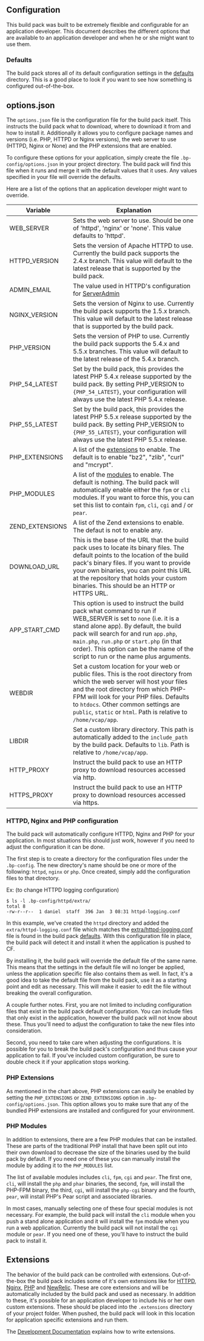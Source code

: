 ## Configuration

This build pack was built to be extremely flexible and configurable for an application developer.  This document describes the different options that are available to an application developer and when he or she might want to use them.

### Defaults

The build pack stores all of its default configuration settings in the [defaults] directory.  This is a good place to look if you want to see how something is configured out-of-the-box.

## options.json

The `options.json` file is the configuration file for the build pack itself.  This instructs the build pack what to download, where to download it from and how to install it.  Additionally it allows you to configure package names and versions (i.e. PHP, HTTPD or Nginx versions), the web server to use (HTTPD, Nginx or None) and the PHP extensions that are enabled.

To configure these options for your application, simply create the file `.bp-config/options.json` in your project directory.  The build pack will find this file when it runs and merge it with the default values that it uses.  Any values specified in your file will override the defaults.

Here are a list of the options that an application developer might want to override.

|      Variable     |   Explanation                                        |
------------------- | -----------------------------------------------------|
| WEB_SERVER | Sets the web server to use.  Should be one of 'httpd', 'nginx' or 'none'.  This value defaults to 'httpd'. |
| HTTPD_VERSION | Sets the version of Apache HTTPD to use. Currently the build pack supports the 2.4.x branch.  This value will default to the latest release that is supported by the build pack. |
| ADMIN_EMAIL | The value used in HTTPD's configuration for [ServerAdmin] |
| NGINX_VERSION | Sets the version of Nginx to use.  Currently the build pack supports the 1.5.x branch.  This value will default to the latest release that is supported by the build pack. |
| PHP_VERSION | Sets the version of PHP to use.  Currently the build pack supports the 5.4.x and 5.5.x branches.  This value will default to the latest release of the 5.4.x branch. |
| PHP_54_LATEST | Set by the build pack, this provides the latest PHP 5.4.x release supported by the build pack.  By setting PHP_VERSION to `{PHP_54_LATEST}`, your configuration will always use the latest PHP 5.4.x release. |
| PHP_55_LATEST | Set by the build pack, this provides the latest PHP 5.5.x release supported by the build pack.  By setting PHP_VERSION to `{PHP_55_LATEST}`, your configuration will always use the latest PHP 5.5.x release. |
| PHP_EXTENSIONS | A list of the [extensions](#php-extensions) to enable.  The default is to enable "bz2", "zlib", "curl" and "mcrypt". |
| PHP_MODULES | A list of the [modules](#php-modules) to enable.  The default is nothing.  The build pack will automatically enable either the `fpm` or `cli` modules.  If you want to force this, you can set this list to contain `fpm`, `cli`, `cgi` and / or `pear`.  |
| ZEND_EXTENSIONS | A list of the Zend extensions to enable.  The defaut is not to enable any. |
| DOWNLOAD_URL | This is the base of the URL that the build pack uses to locate its binary files.  The default points to the location of the build pack's binary files.  If you want to provide your own binaries, you can point this URL at the repository that holds your custom binaries.  This should be an HTTP or HTTPS URL. |
| APP_START_CMD | This option is used to instruct the build pack what command to run if WEB_SERVER is set to `none` (i.e. it is a stand alone app).  By default, the build pack will search for and run `app.php`, `main.php`, `run.php` or `start.php` (in that order).  This option can be the name of the script to run or the name plus arguments. |
| WEBDIR | Set a custom location for your web or public files.  This is the root directory from which the web server will host your files and the root directory from which PHP-FPM will look for your PHP files.  Defaults to `htdocs`.  Other common settings are `public`, `static` or `html`.  Path is relative to `/home/vcap/app`. |
| LIBDIR | Set a custom library directory.  This path is automatically added to the `include_path` by the build pack.  Defaults to `lib`.  Path is relative to `/home/vcap/app`. |
| HTTP_PROXY | Instruct the build pack to use an HTTP proxy to download resources accessed via http. |
| HTTPS_PROXY | Instruct the build pack to use an HTTP proxy to download resources accessed via https. |

### HTTPD, Nginx and PHP configuration

The build pack will automatically configure HTTPD, Nginx and PHP for your application.  In most situations this should just work, however if you need to adjust the configuration it can be done.  

The first step is to create a directory for the configuration files under the `.bp-config`.  The new directory's name should be one or more of the following: `httpd`, `nginx` or `php`.  Once created, simply add the configuration files to that directory.

Ex:  (to change HTTPD logging configuration)

```
$ ls -l .bp-config/httpd/extra/
total 8
-rw-r--r--  1 daniel  staff  396 Jan  3 08:31 httpd-logging.conf
```

In this example, we've created the `httpd` directory and added the `extra/httpd-logging.conf` file which matches the [extra/httpd-logging.conf] file is found in the build pack [defaults].  With this configuration file in place, the build pack will detect it and install it when the application is pushed to CF.  

By installing it, the build pack will override the default file of the same name.  This means that the settings in the default file will no longer be applied, unless the application specific file also contains them as well.  In fact, it's a good idea to take the default file from the build pack, use it as a starting point and edit as necessary.  This will make it easier to edit the file without breaking the overall configuration.

A couple further notes.  First, you are not limited to including configuration files that exist in the build pack default configuration.  You can include files that only exist in the application, however the build pack will not know about these.  Thus you'll need to adjust the configuration to take the new files into consideration.

Second, you need to take care when adjusting the configurations.  It is possible for you to break the build pack's configuration and thus cause your application to fail.  If you've included custom configuration, be sure to double check it if your application stops working.

### PHP Extensions

As mentioned in the chart above, PHP extensions can easily be enabled by setting the `PHP_EXTENSIONS` or `ZEND_EXTENSIONS` option in `.bp-config/options.json`.  This option allows you to make sure that any of the bundled PHP extensions are installed and configured for your environment.

### PHP Modules

In addition to extensions, there are a few PHP modules that can be installed.  These are parts of the traditional PHP install that have been split out into their own download to decrease the size of the binaries used by the build pack by default.  If you need one of these you can manually install the module by adding it to the `PHP_MODULES` list.

The list of available modules includes `cli`, `fpm`, `cgi` and `pear`.  The first one, `cli`, will install the `php` and `phar` binaries, the second, `fpm`, will install the PHP-FPM binary, the third, `cgi`, will install the `php-cgi` binary and the fourth, `pear`, will install PHP's Pear script and associated libraries.  

In most cases, manually selecting one of these four special modules is not necessary.  For example, the build pack will install the `cli` module when you push a stand alone application and it will install the `fpm` module when you run a web application.  Currently the build pack will not install the `cgi` module or `pear`.  If you need one of these, you'll have to instruct the build pack to install it.

## Extensions

The behavior of the build pack can be controlled with extensions.  Out-of-the-box the build pack includes some of it's own extensions like for [HTTPD], [Nginx], [PHP] and [NewRelic].  These are core extensions and will be automatically included by the build pack and used as necessary.  In addition to these, it's possible for an application developer to include his or her own custom extensions.  These should be placed into the `.extensions` directory of your project folder.  When pushed, the build pack will look in this location for application specific extensions and run them.

The [Development Documentation] explains how to write extensions.


[defaults]:https://github.com/dmikusa-pivotal/cf-php-build-pack/tree/master/defaults
[ServerAdmin]:http://httpd.apache.org/docs/2.4/mod/core.html#serveradmin
[extra/httpd-logging.conf]:https://github.com/dmikusa-pivotal/cf-php-build-pack/blob/master/defaults/config/httpd/2.4.x/extra/httpd-logging.conf
[Development Documentation]:https://github.com/dmikusa-pivotal/cf-php-build-pack/blob/master/docs/development.md
[HTTPD]:https://github.com/dmikusa-pivotal/cf-php-build-pack/tree/master/lib/httpd
[Nginx]:https://github.com/dmikusa-pivotal/cf-php-build-pack/tree/master/lib/nginx
[PHP]:https://github.com/dmikusa-pivotal/cf-php-build-pack/tree/master/lib/php
[NewRelic]:https://github.com/dmikusa-pivotal/cf-php-build-pack/tree/master/extensions/newrelic

